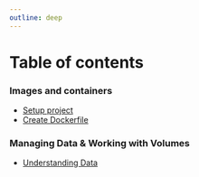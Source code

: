 ```yaml
---
outline: deep
---
```


# Table of contents

### Images and containers

* [Setup project](images-and-containers/setup-project.md)
* [Create Dockerfile](images-and-containers/create-dockerfile.md)

### Managing Data & Working with Volumes

* [Understanding Data](managing-data-and-working-with-volumes/understanding-data.md)
